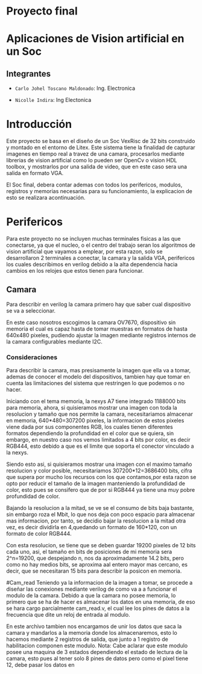 # Proyecto final

# Aplicaciones de Vision artificial en un Soc </em>
## Integrantes
- `Carlo Johel Toscano Maldonado`: Ing. Electronica

- `Nicolle Indira`: Ing Electonica

# Introducción

Este proyecto se basa en el diseño de un Soc VexRisc de 32 bits construido y montado en el entorno de Litex.
Este sistema tiene la finalidad de capturar imagenes en tiempo real a travez de una camara, procesarlos mediante librerias de vision artificial como lo pueden ser OpenCv o vision HDL toolbox, y mostrarlos por una salida de video, que en este caso sera una salida en formato VGA.

El Soc final, debera contar ademas con todos los perifericos, modulos, registros y memorias necesarias para su funcionamiento, la explicacion de esto se realizara acontinuación.

# Perifericos
Para este proyecto no se incluyen muchas terminales fisicas a las que conectarse, ya que el nucleo, o el centro del trabajo seran los algoritmos de vision artificial que vayamos a emplear, por esta razon, solo se desarrollaron 2 terminales a conectar, la camara y la salida VGA, perifericos los cuales describimos en verilog debido a la alta dependencia hacia cambios en los relojes que estos tienen para funcionar.

## Camara
Para describir en verilog la camara primero hay que saber cual dispositivo se va a seleccionar.

En este caso nosotros escogimos la camara OV7670, dispositivo sin memoria el cual es capaz hasta de tomar muestras en formatos de hasta 640x480 pixeles, pudiendo ajustar la imagen mediante registros internos de la camara configurables mediante I2C.
### Consideraciones
Para describir la camara, mas presisamente la imagen que ella va a tomar, ademas de conocer el modelo del dispositivos, tambien hay que tomar en cuenta las limitaciones del sistema que restringen lo que podemos o no hacer.

Iniciando con el tema memoria, la nexys A7 tiene integrado 1188000 bits para memoria, ahora, si quisieramos mostrar una imagen con toda la resolucion y tamaño que nos permite la camara, necesitariamos almacenar en memoria, 640*480=307200 pixeles, la informacion de estos pixeles viene dada por sus componentes RGB, los cuales tienen  diferentes formatos dependiendo la profundidad en el color que se quiera, sin embargo, en nuestro caso nos vemos limitados a 4 bits por color, es decir RGB444, esto debido a que es el limite que soporta el conector vinculado a la nexys.

Siendo esto asi, si quisieramos mostrar una imagen con el maximo tamaño resolucion y color posible, necesitariamos 307200*12=3686400 bits, cifra que supera por mucho los recursos con los que contamos,por esta razon se opto por reducir el tamaño de la imagen manteniendo la profundidad de color, esto pues se consifero que de por si RGB444 ya tiene una muy pobre profundidad de color.

Bajando la resolucion a la mitad, se ve se el consumo de bits baja bastante, sin embargo roza el Mbit, lo que nos deja con poco espacio para almacenar mas informacion, por tanto, se decidio bajar la resolucion a la mitad otra vez, es decir dividirla en 4,quedando un formato de 160*120, con un formato de color RGB444.

Con esta resolucion, se tiene que se deben guardar 19200 pixeles de 12 bits cada uno, asi, el tamaño en bits de posiciones de mi memoria sera 2^n=19200, que despejando n, nos da aproximadamente 14.2 bits, pero como no hay medios bits, se aproxima aal entero mayor mas cercano, es decir, que se necesitaran 15 bits para describir la posicon en memoria.

#Cam_read
Teniendo ya la informacion de la imagen a tomar, se procede a diseñar las conexiones mediante verilog de como va a a funcionar el modulo de la camara.
Debido a que la camara no posee memoria, lo primero que se ha de hacer es almacenar los datos en una memoria, de eso se hara cargo parcialmente cam_read.v, el cual lee los pines de datos a la frecuencia que dite un reloj de entrada al modulo.

En este archivo tambien nos encargamos de unir los datos que saca la camara y mandarlos a la memoria donde los almacenaremos, esto lo hacemos mediante 2 registros de salida, que junto a 1 registro de habilitacion componen este modulo.
Nota: Cabe aclarar que este modulo posee una maquina de 3 estados dependiendo el estado de lectura de la camara, esto pues al tener solo 8 pines de datos pero como el pixel tiene 12, debe pasar los datos en
